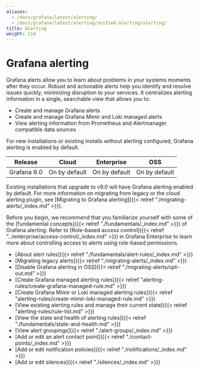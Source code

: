 ```yaml
---
aliases:
  - /docs/grafana/latest/alerting/
  - /docs/grafana/latest/alerting/unified-alerting/alerting/
title: Alerting
weight: 114
---
```


# Grafana alerting

Grafana alerts allow you to learn about problems in your systems moments after they occur. Robust and actionable alerts help you identify and resolve issues quickly, minimizing disruption to your services. It centralizes alerting information in a single, searchable view that allows you to:

- Create and manage Grafana alerts
- Create and manage Grafana Mimir and Loki managed alerts
- View alerting information from Prometheus and Alertmanager compatible data sources

For new installations or existing installs without alerting configured, Grafana alerting is enabled by default.

| Release     | Cloud         | Enterprise    | OSS           |
| ----------- | ------------- | ------------- | ------------- |
| Grafana 9.0 | On by default | On by default | On by default |

Existing installations that upgrade to v9.0 will have Grafana alerting enabled by default. For more information on migrating from legacy or the cloud alerting plugin, see [Migrating to Grafana alerting]({{< relref "./migrating-alerts/_index.md" >}}).

Before you begin, we recommend that you familiarize yourself with some of the [fundamental concepts]({{< relref "./fundamentals/_index.md" >}}) of Grafana alerting. Refer to [Role-based access control]({{< relref "../enterprise/access-control/_index.md" >}}) in Grafana Enterprise to learn more about controlling access to alerts using role-based permissions.

- [About alert rules]({{< relref "./fundamentals/alert-rules/_index.md" >}})
- [Migrating legacy alerts]({{< relref "./migrating-alerts/_index.md" >}})
- [Disable Grafana alerting in OSS]({{< relref "./migrating-alerts/opt-out.md" >}})
- [Create Grafana managed alerting rules]({{< relref "alerting-rules/create-grafana-managed-rule.md" >}})
- [Create Grafana Mimir or Loki managed alerting rules]({{< relref "alerting-rules/create-mimir-loki-managed-rule.md" >}})
- [View existing alerting rules and manage their current state]({{< relref "alerting-rules/rule-list.md" >}})
- [View the state and health of alerting rules]({{< relref "./fundamentals/state-and-health.md" >}})
- [View alert groupings]({{< relref "./alert-groups/_index.md" >}})
- [Add or edit an alert contact point]({{< relref "./contact-points/_index.md" >}})
- [Add or edit notification policies]({{< relref "./notifications/_index.md" >}})
- [Add or edit silences]({{< relref "./silences/_index.md" >}})
